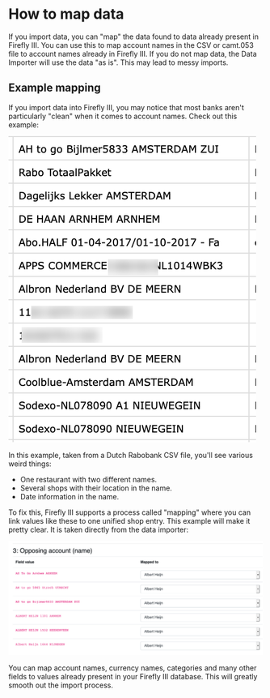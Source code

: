 # How to map data

If you import data, you can "map" the data found to data already present in Firefly III. You can use this to map account names in the CSV or camt.053 file to account names already in Firefly III. If you do not map data, the Data Importer will use the data "as is". This may lead to messy imports.

## Example mapping

If you import data into Firefly III, you may notice that most banks aren't particularly "clean" when it comes to account names. Check out this example:

![Weird opposing account names.](../../../images/how-to/data-importer/import/difficult1.png)

In this example, taken from a Dutch Rabobank CSV file, you'll see various weird things:

- One restaurant with two different names.
- Several shops with their location in the name.
- Date information in the name.

To fix this, Firefly III supports a process called "mapping" where you can link values like these to one unified shop entry. This example will make it pretty clear. It is taken directly from the data importer:

![Mapping names to one account.](../../../images/how-to/data-importer/import/map.png)

You can map account names, currency names, categories and many other fields to values already present in your Firefly III database. This will greatly smooth out the import process.
